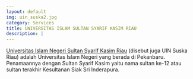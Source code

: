 ```yaml
---
layout: default
img: uin_suska2.jpg
category: Services
title: UNIVERSITAS ISLAM SULTAN SYARIF KASIM RIAU
description: |
---
```

  [ Universitas Islam Negeri Sultan Syarif Kasim Riau](http://uin-suska.ac.id/) (disebut juga UIN Suska Riau) adalah Universitas Islam Negeri yang berada di Pekanbaru. Penamaannya dengan Sultan Syarif Kasim yaitu nama sultan ke-12 atau sultan terakhir Kesultanan Siak Sri Inderapura.
